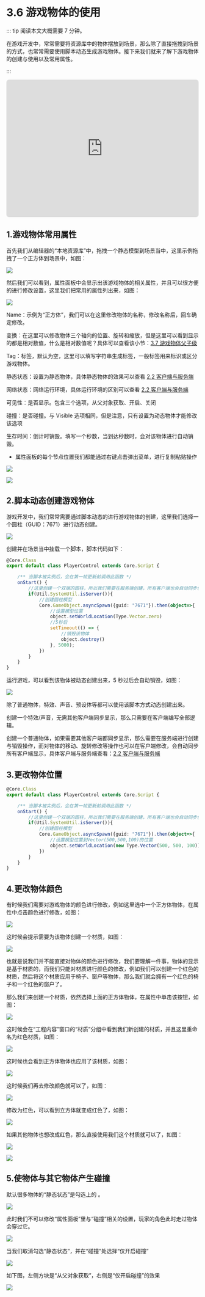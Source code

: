 # 3.6 游戏物体的使用

::: tip 阅读本文大概需要 7 分钟。

在游戏开发中，常常需要将资源库中的物体摆放到场景，那么除了直接拖拽到场景的方式，也常常需要使用脚本动态生成游戏物体。接下来我们就来了解下游戏物体的创建与使用以及常用属性。

::: 

<iframe sandbox="allow-scripts allow-downloads allow-same-origin allow-popups allow-presentation allow-forms" frameborder="0" draggable="false" allowfullscreen="" allow="encrypted-media;" referrerpolicy="" aha-samesite="" class="iframe-loaded" src=" https:/player.bilibili.com/player.html?aid=948268391&bvid=BV1Qs4y1x74M&cid=978207163&page=1" style="border-radius: 7px; width: 100%; height: 360px;"></iframe>

## 1.游戏物体常用属性

首先我们从编辑器的“本地资源库”中，拖拽一个静态模型到场景当中，这里示例拖拽了一个正方体到场景中，如图：

![](https://wstatic-a1.233leyuan.com/productdocs/static/boxcni8UZ3YH3frq6HY4iGchL8b.png)

然后我们可以看到，属性面板中会显示出该游戏物体的相关属性，并且可以很方便的进行修改设置，这里我们把常用的属性列出来，如图：

![](https://wstatic-a1.233leyuan.com/productdocs/static/boxcnlC6Q4Tr4iSwlMCmvU4eZTf.png)

Name：示例为“正方体”，我们可以在这里修改物体的名称，修改名称后，回车确定修改。

变换：在这里可以修改物体三个轴向的位置、旋转和缩放，但是这里可以看到显示的都是相对数值，什么是相对数值呢？具体可以查看该小节：[3.7 游戏物体父子级](https://meta.feishu.cn/wiki/wikcnCcISRFpHTzK1K0HWOHmpTc)

Tag：标签，默认为空，这里可以填写字符串生成标签，一般标签用来标识或区分游戏物体。

静态状态：设置为静态物体，具体静态物体的效果可以查看 [2.2 客户端与服务端](https://meta.feishu.cn/wiki/wikcnm9X4XC4y8oypXQTEfEIjEe)

网络状态：网络运行环境，具体运行环境的区别可以查看 [2.2 客户端与服务端](https://meta.feishu.cn/wiki/wikcnm9X4XC4y8oypXQTEfEIjEe)

可见性：是否显示。包含三个选项，从父对象获取、开启、关闭

碰撞：是否碰撞。与 Visible 选项相同，但是注意，只有设置为动态物体才能修改该选项

生存时间：倒计时销毁。填写一个秒数，当到达秒数时，会对该物体进行自动销毁。

- 属性面板的每个节点位置我们都能通过右键点击弹出菜单，进行复制粘贴操作

![](https://wstatic-a1.233leyuan.com/productdocs/static/boxcnZhvQwppfP2b90UVaosMHOe.png)

![](https://wstatic-a1.233leyuan.com/productdocs/static/boxcnuVQ8fGJAWlbjKiUug0a9Of.png)

## 2.脚本动态创建游戏物体

游戏开发中，我们常常需要通过脚本动态的进行游戏物体的创建，这里我们选择一个圆柱（GUID：7671）进行动态创建。

![](https://wstatic-a1.233leyuan.com/productdocs/static/boxcntJVFk5ZtPaLS3tcdaY4Xxb.png)

创建并在场景当中挂载一个脚本，脚本代码如下：

```ts
@Core.Class
export default class PlayerControl extends Core.Script {

    /** 当脚本被实例后，会在第一帧更新前调用此函数 */
    onStart() {   
        //这里创建一个双端的圆柱，所以我们需要在服务端创建，所有客户端也会自动同步创建
        if(Util.SystemUtil.isServer()){
            //创建圆柱模型
            Core.GameObject.asyncSpawn({guid: "7671"}).then(object=>{
                //设置模型位置
                object.setWorldLocation(Type.Vector.zero)
                //5秒后
                setTimeout(() => {
                    //销毁该物体
                    object.destroy()
                }, 5000);
            })
        }
    }
}
```

运行游戏，可以看到该物体被动态创建出来，5 秒过后会自动销毁，如图：

![](https://wstatic-a1.233leyuan.com/productdocs/static/boxcniGvCIowojlMfcO9qkN0Tmc.png)

除了普通物体，特效、声音、预设体等都可以使用该脚本方式动态创建出来。

创建一个特效/声音，无需其他客户端同步显示，那么只需要在客户端编写全部逻辑。

创建一个普通物体，如果需要其他客户端都同步显示，那么需要在服务端进行创建与销毁操作，而对物体的移动、旋转修改等操作也可以在客户端修改，会自动同步所有客户端显示，具体客户端与服务端查看：[2.2 客户端与服务端](https://meta.feishu.cn/wiki/wikcnm9X4XC4y8oypXQTEfEIjEe)

## 3.更改物体位置

```ts
@Core.Class
export default class PlayerControl extends Core.Script {

    /** 当脚本被实例后，会在第一帧更新前调用此函数 */
    onStart() {   
        //这里创建一个双端的圆柱，所以我们需要在服务端创建，所有客户端也会自动同步创建
        if(Util.SystemUtil.isServer()){
            //创建圆柱模型
            Core.GameObject.asyncSpawn({guid: "7671"}).then(object=>{
                //设置模型位置到Vector(500,500,100)的位置
                object.setWorldLocation(new Type.Vector(500, 500, 100))
            })
        }
    }
}
```

## 4.更改物体颜色

有时候我们需要对游戏物体的颜色进行修改，例如这里选中一个正方体物体，在属性中点击颜色进行修改，如图：

![](https://wstatic-a1.233leyuan.com/productdocs/static/boxcnve2xyK70oNcfzye1G8D9th.png)

这时候会提示需要为该物体创建一个材质，如图：

![](https://wstatic-a1.233leyuan.com/productdocs/static/boxcnaq9xfT2Lt8A9Lk267Vdu3e.png)

也就是说我们并不能直接对物体的颜色进行修改，我们要理解一件事，物体的显示是基于材质的，而我们只能对材质进行颜色的修改，例如我们可以创建一个红色的材质，然后将这个材质应用于椅子、窗户等物体，那么我们就会拥有一个红色的椅子和一个红色的窗户了。

那么我们来创建一个材质，依然选择上面的正方体物体，在属性中单击该按钮，如图：

![](https://wstatic-a1.233leyuan.com/productdocs/static/boxcnvTSjzGmkDNtuUEAzUcQS1K.png)

这时候会在“工程内容”窗口的“材质”分组中看到我们新创建的材质，并且这里重命名为红色材质，如图：

![](https://wstatic-a1.233leyuan.com/productdocs/static/boxcnk8vKiA02mW324sfBsQljvg.png)

这时候也会看到正方体物体也应用了该材质，如图：

![](https://wstatic-a1.233leyuan.com/productdocs/static/boxcngFKCw3EvRfvbxwVmNtHEod.png)

这时候我们再去修改颜色就可以了，如图：

![](https://wstatic-a1.233leyuan.com/productdocs/static/boxcnIrgkDpGnqzAnXGJ3PIUFZe.png)

修改为红色，可以看到立方体就变成红色了，如图：

![](https://wstatic-a1.233leyuan.com/productdocs/static/boxcnK2ibkFoDqrVl7Qycz8PwIe.png)

如果其他物体也想改成红色，那么直接使用我们这个材质就可以了，如图：

![](https://wstatic-a1.233leyuan.com/productdocs/static/boxcnvDdQqWjQFkTYS27dlltswK.png)

![](https://wstatic-a1.233leyuan.com/productdocs/static/boxcnL599nBamAfKpfkRyCdWnof.png)

## 5.使物体与其它物体产生碰撞

默认很多物体的“静态状态”是勾选上的 。

![](https://wstatic-a1.233leyuan.com/productdocs/static/boxcnUQvcRzsVwqfAE25jzHNNlh.png)

此时我们不可以修改“属性面板”里与“碰撞”相关的设置，玩家的角色此时走过物体会穿过它。

![](https://wstatic-a1.233leyuan.com/productdocs/static/boxcn8ZEgRcgzMK44uGpgfgGb6c.png)

当我们取消勾选“静态状态”，并在“碰撞”处选择“仅开启碰撞”

![](https://wstatic-a1.233leyuan.com/productdocs/static/boxcnroHDIbJGiILv5SeUMH9UAd.png)

如下图，左侧方块是“从父对象获取”，右侧是“仅开启碰撞”的效果

![](https://wstatic-a1.233leyuan.com/productdocs/static/boxcnLeMtJ07Z4Q0MUC88RtPNpb.gif)
